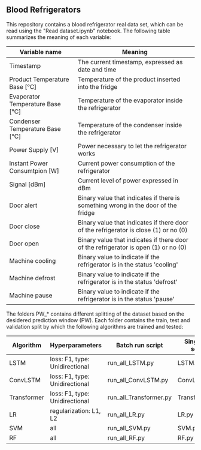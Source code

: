 ## Blood Refrigerators
This repository contains a blood refrigerator real data set, which can be read using the "Read dataset.ipynb" notebook.
The following table summarizes the meaning of each variable:

| Variable name | Meaning |
|---|---|
| Timestamp | The current timestamp, expressed as date and time |
| Product Temperature Base [°C] | Temperature of the product inserted into the fridge |
| Evaporator Temperature Base [°C] | Temperature of the evaporator inside the refrigerator  |
| Condenser Temperature Base [°C] | Temperature of the condenser inside the refrigerator |
| Power Supply [V] | Power necessary to let the refrigerator works  |
| Instant Power Consumtpion [W] | Current power consumption of the refrigerator  |
| Signal [dBm] | Current level of power expressed in dBm |
| Door alert | Binary value that indicates if there is something wrong in the door of the fridge |
| Door close | Binary value that indicates if there door of the refrigerator is close (1) or no (0) |
| Door open | Binary value that indicates if there door of the refrigerator is open (1) or no (0) |
| Machine cooling | Binary value to indicate if the refrigerator is in the status 'cooling' |
| Machine defrost | Binary value to indicate if the refrigerator is in the status 'defrost' |
| Machine pause | Binary value to indicate if the refrigerator is in the status 'pause'|

The folders PW_* contains different splitting of the dataset based on the desidered prediction window (PW). Each folder contains the train, test and validation split by which the following algorithms are trained and tested: 

| Algorithm | Hyperparameters | Batch run script | Single run script |
|---|---|---|---|
| LSTM | loss: F1, type: Unidirectional | run_all_LSTM.py | LSTM.py |
| ConvLSTM | loss: F1, type: Unidirectional | run_all_ConvLSTM.py | ConvLSTM.py |
| Transformer | loss: F1, type: Unidirectional | run_all_Transformer.py | Transformer.py |
| LR | regularization: L1, L2 | run_all_LR.py | LR.py |
| SVM | all | run_all_SVM.py | SVM.py |
| RF | all | run_all_RF.py | RF.py |

